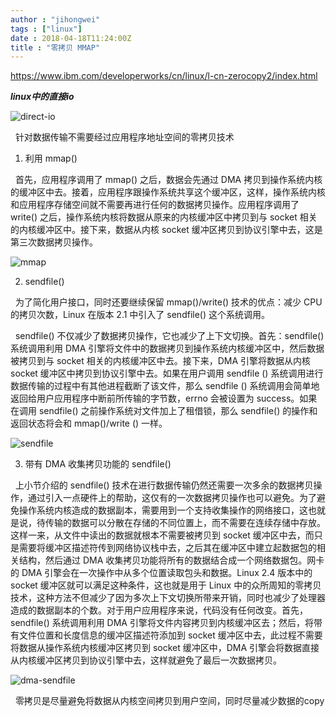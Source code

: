 ```yaml
---
author : "jihongwei"
tags : ["linux"]
date : 2018-04-18T11:24:00Z
title : "零拷贝 MMAP"
---
```



https://www.ibm.com/developerworks/cn/linux/l-cn-zerocopy2/index.html


***linux中的直接io***

![direct-io](https://demoio.cn:90/blog-image/零拷贝-直接io.png)


&nbsp;&nbsp;针对数据传输不需要经过应用程序地址空间的零拷贝技术

1. 利用 mmap()

&nbsp;&nbsp;首先，应用程序调用了 mmap() 之后，数据会先通过 DMA 拷贝到操作系统内核的缓冲区中去。接着，应用程序跟操作系统共享这个缓冲区，这样，操作系统内核和应用程序存储空间就不需要再进行任何的数据拷贝操作。应用程序调用了 write() 之后，操作系统内核将数据从原来的内核缓冲区中拷贝到与 socket 相关的内核缓冲区中。接下来，数据从内核 socket 缓冲区拷贝到协议引擎中去，这是第三次数据拷贝操作。


![mmap](https://demoio.cn:90/blog-image/零拷贝-mmap.png)


2. sendfile()

&nbsp;&nbsp;为了简化用户接口，同时还要继续保留 mmap()/write() 技术的优点：减少 CPU 的拷贝次数，Linux 在版本 2.1 中引入了 sendfile() 这个系统调用。

&nbsp;&nbsp;sendfile() 不仅减少了数据拷贝操作，它也减少了上下文切换。首先：sendfile() 系统调用利用 DMA 引擎将文件中的数据拷贝到操作系统内核缓冲区中，然后数据被拷贝到与 socket 相关的内核缓冲区中去。接下来，DMA 引擎将数据从内核 socket 缓冲区中拷贝到协议引擎中去。如果在用户调用 sendfile () 系统调用进行数据传输的过程中有其他进程截断了该文件，那么 sendfile () 系统调用会简单地返回给用户应用程序中断前所传输的字节数，errno 会被设置为 success。如果在调用 sendfile() 之前操作系统对文件加上了租借锁，那么 sendfile() 的操作和返回状态将会和 mmap()/write () 一样。


![sendfile](https://demoio.cn:90/blog-image/零拷贝-sendfile.png)

3. 带有 DMA 收集拷贝功能的 sendfile()

&nbsp;&nbsp;上小节介绍的 sendfile() 技术在进行数据传输仍然还需要一次多余的数据拷贝操作，通过引入一点硬件上的帮助，这仅有的一次数据拷贝操作也可以避免。为了避免操作系统内核造成的数据副本，需要用到一个支持收集操作的网络接口，这也就是说，待传输的数据可以分散在存储的不同位置上，而不需要在连续存储中存放。这样一来，从文件中读出的数据就根本不需要被拷贝到 socket 缓冲区中去，而只是需要将缓冲区描述符传到网络协议栈中去，之后其在缓冲区中建立起数据包的相关结构，然后通过 DMA 收集拷贝功能将所有的数据结合成一个网络数据包。网卡的 DMA 引擎会在一次操作中从多个位置读取包头和数据。Linux 2.4 版本中的 socket 缓冲区就可以满足这种条件，这也就是用于 Linux 中的众所周知的零拷贝技术，这种方法不但减少了因为多次上下文切换所带来开销，同时也减少了处理器造成的数据副本的个数。对于用户应用程序来说，代码没有任何改变。首先，sendfile() 系统调用利用 DMA 引擎将文件内容拷贝到内核缓冲区去；然后，将带有文件位置和长度信息的缓冲区描述符添加到 socket 缓冲区中去，此过程不需要将数据从操作系统内核缓冲区拷贝到 socket 缓冲区中，DMA 引擎会将数据直接从内核缓冲区拷贝到协议引擎中去，这样就避免了最后一次数据拷贝。

![dma-sendfile](https://demoio.cn:90/blog-image/零拷贝-dma-sendfile.png)

&nbsp;&nbsp;零拷贝是尽量避免将数据从内核空间拷贝到用户空间，同时尽量减少数据的copy



